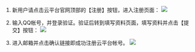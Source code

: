 1) 新用户请点击云平台官网顶部的【注册】按钮，进入注册页面：
![](http://imgcache.tcecqpoc.fsphere.cn/image/mccdn.qcloud.com/static/img/b95541efd781757035eef96d73088513/image.png)

2) 输入QQ帐号，并登录验证。验证后转到填写资料页面，填写资料并点击【提交】按钮：
![](http://imgcache.tcecqpoc.fsphere.cn/image/mccdn.qcloud.com/static/img/f5ad4b5f92a32060ed1122114388226b/image.png)

3) 进入邮箱并点击确认链接即成功注册云平台帐号。
![](http://imgcache.tcecqpoc.fsphere.cn/image/mccdn.qcloud.com/static/img/0665bd87d4759d39dc9cb0bb048a9485/image.png)